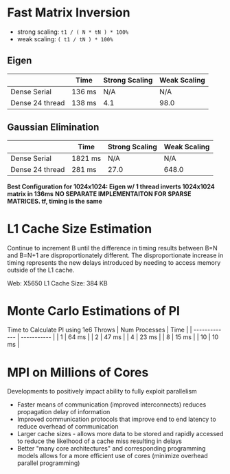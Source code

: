 # Fast Matrix Inversion
- strong scaling:   `t1 / ( N * tN ) * 100%`
- weak scaling:     `( t1 / tN ) * 100%`
## Eigen
|                  | Time        | Strong Scaling | Weak Scaling |
| ---------------- | ----------- | -------------- | ------------ |
| Dense Serial     | 136 ms      | N/A            | N/A          |
| Dense 24 thread  | 138 ms      | 4.1            | 98.0         |

## Gaussian Elimination
|                  | Time        | Strong Scaling | Weak Scaling |
| ---------------- | ----------- | -------------- | ------------ |
| Dense Serial     | 1821 ms     | N/A            | N/A          |
| Dense 24 thread  | 281 ms      | 27.0           | 648.0        |

**Best Configuration for 1024x1024: Eigen w/ 1 thread inverts 1024x1024 matrix in 136ms**
**NO SEPARATE IMPLEMENTAITON FOR SPARSE MATRICES. tf, timing is the same**


# L1 Cache Size Estimation
Continue to increment B until the difference in timing results between B=N and 
B=N+1 are disproportionately different. The disproportionate increase in timing 
represents the new delays introduced by needing to access memory outside of the
L1 cache. 

Web: X5650 L1 Cache Size: 384 KB


# Monte Carlo Estimations of PI
Time to Calculate PI using 1e6 Throws
| Num Processes | Time        |
| ------------- | ----------- |
| 1             |   64 ms     |
| 2             |   47 ms     |
| 4             |   23 ms     |
| 8             |   15 ms     |
| 10            |   10 ms     |

# MPI on Millions of Cores
Developments to positively impact ability to fully exploit parallelism
- Faster means of communication (improved interconnects) reduces propagation
delay of information 
- Improved communication protocols that improve end to end latency to reduce 
overhead of communication
- Larger cache sizes - allows more data to be stored and rapidly accessed
to reduce the likelhood of a cache miss resulting in delays
- Better "many core architectures" and corresponding programming models 
allows for a more efficient use of cores (minimize overhead parallel programming)
